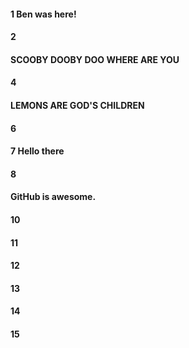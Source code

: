 #### 1 Ben was here!
#### 2
#### SCOOBY DOOBY DOO WHERE ARE YOU
#### 4
#### LEMONS ARE GOD'S CHILDREN
#### 6
#### 7 Hello there
#### 8
#### GitHub is awesome.
#### 10
#### 11
#### 12
#### 13
#### 14
#### 15